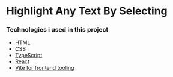 # Highlight Any Text By Selecting

### Technologies i used in this project
- HTML
- CSS
- [TypeScript](https://www.typescriptlang.org/)
- [React](https://reactjs.org/)
- [Vite for frontend tooling](https://vitejs.dev/)
